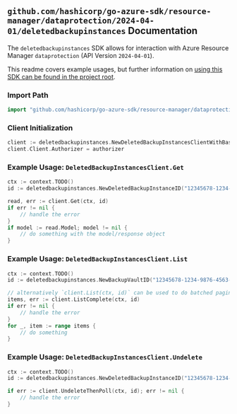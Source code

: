 
## `github.com/hashicorp/go-azure-sdk/resource-manager/dataprotection/2024-04-01/deletedbackupinstances` Documentation

The `deletedbackupinstances` SDK allows for interaction with Azure Resource Manager `dataprotection` (API Version `2024-04-01`).

This readme covers example usages, but further information on [using this SDK can be found in the project root](https://github.com/hashicorp/go-azure-sdk/tree/main/docs).

### Import Path

```go
import "github.com/hashicorp/go-azure-sdk/resource-manager/dataprotection/2024-04-01/deletedbackupinstances"
```


### Client Initialization

```go
client := deletedbackupinstances.NewDeletedBackupInstancesClientWithBaseURI("https://management.azure.com")
client.Client.Authorizer = authorizer
```


### Example Usage: `DeletedBackupInstancesClient.Get`

```go
ctx := context.TODO()
id := deletedbackupinstances.NewDeletedBackupInstanceID("12345678-1234-9876-4563-123456789012", "example-resource-group", "backupVaultValue", "deletedBackupInstanceValue")

read, err := client.Get(ctx, id)
if err != nil {
	// handle the error
}
if model := read.Model; model != nil {
	// do something with the model/response object
}
```


### Example Usage: `DeletedBackupInstancesClient.List`

```go
ctx := context.TODO()
id := deletedbackupinstances.NewBackupVaultID("12345678-1234-9876-4563-123456789012", "example-resource-group", "backupVaultValue")

// alternatively `client.List(ctx, id)` can be used to do batched pagination
items, err := client.ListComplete(ctx, id)
if err != nil {
	// handle the error
}
for _, item := range items {
	// do something
}
```


### Example Usage: `DeletedBackupInstancesClient.Undelete`

```go
ctx := context.TODO()
id := deletedbackupinstances.NewDeletedBackupInstanceID("12345678-1234-9876-4563-123456789012", "example-resource-group", "backupVaultValue", "deletedBackupInstanceValue")

if err := client.UndeleteThenPoll(ctx, id); err != nil {
	// handle the error
}
```
